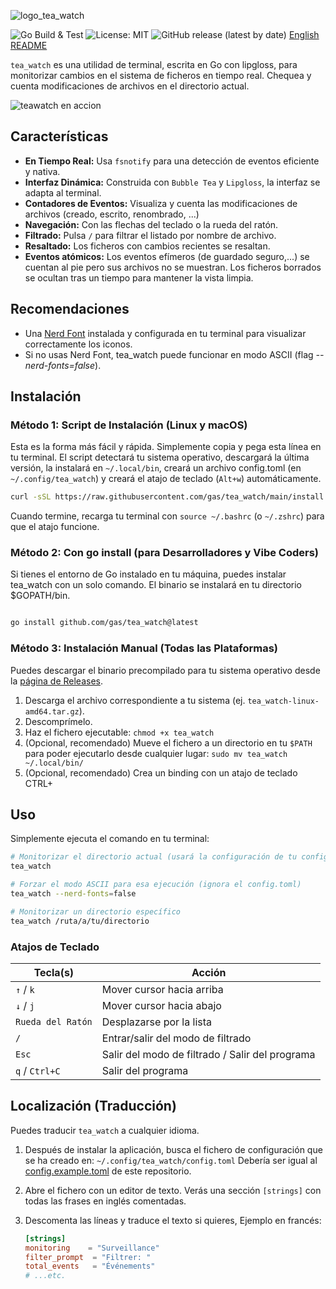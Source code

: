 ![logo_tea_watch](https://github.com/user-attachments/assets/ec88ee38-1b54-40a9-9a38-fa18c29b97a1)

![Go Build & Test](https://github.com/gas/tea_watch/actions/workflows/go.yml/badge.svg) ![License: MIT](https://img.shields.io/badge/License-MIT-yellow.svg) ![GitHub release (latest by date)](https://img.shields.io/github/v/release/gas/tea_watch) 
[English README](README.en.md)

`tea_watch` es una utilidad de terminal, escrita en Go con lipgloss, para monitorizar cambios en el sistema de ficheros en tiempo real. Chequea y cuenta modificaciones de archivos en el directorio actual.

![teawatch en accion](https://github.com/user-attachments/assets/cc4520f1-454f-4124-8c7d-477d4697807f?raw=true)


## Características

* **En Tiempo Real:** Usa `fsnotify` para una detección de eventos eficiente y nativa.
* **Interfaz Dinámica:** Construida con `Bubble Tea` y `Lipgloss`, la interfaz se adapta al terminal.
* **Contadores de Eventos:** Visualiza y cuenta las modificaciones de archivos (creado, escrito, renombrado, ...)
* **Navegación:** Con las flechas del teclado o la rueda del ratón.
* **Filtrado:** Pulsa `/` para filtrar el listado por nombre de archivo.
* **Resaltado:** Los ficheros con cambios recientes se resaltan.
* **Eventos atómicos:** Los eventos efímeros (de guardado seguro,...) se cuentan al pie pero sus archivos no se muestran. Los ficheros borrados se ocultan tras un tiempo para mantener la vista limpia.


## Recomendaciones

* Una [Nerd Font](https://www.nerdfonts.com/) instalada y configurada en tu terminal para visualizar correctamente los iconos.
* Si no usas Nerd Font, tea_watch puede funcionar en modo ASCII (flag *--nerd-fonts=false*).


## Instalación

### Método 1: Script de Instalación (Linux y macOS)

Esta es la forma más fácil y rápida. Simplemente copia y pega esta línea en tu terminal. El script detectará tu sistema operativo, descargará la última versión, la instalará en `~/.local/bin`, creará un archivo config.toml (en `~/.config/tea_watch`) y creará el atajo de teclado (`Alt+w`) automáticamente.

```bash  
curl -sSL https://raw.githubusercontent.com/gas/tea_watch/main/install.sh | bash
```
Cuando termine, recarga tu terminal con `source ~/.bashrc` (o `~/.zshrc`) para que el atajo funcione.

### Método 2: Con go install (para Desarrolladores y Vibe Coders)

Si tienes el entorno de Go instalado en tu máquina, puedes instalar tea_watch con un solo comando. El binario se instalará en tu directorio $GOPATH/bin.

```Bash

go install github.com/gas/tea_watch@latest  
```

### Método 3: Instalación Manual (Todas las Plataformas)

Puedes descargar el binario precompilado para tu sistema operativo desde la [página de Releases](https://github.com/gas/tea_watch/releases).

1.  Descarga el archivo correspondiente a tu sistema (ej. `tea_watch-linux-amd64.tar.gz`).
2.  Descomprímelo.
3.  Haz el fichero ejecutable: `chmod +x tea_watch`
4.  (Opcional, recomendado) Mueve el fichero a un directorio en tu `$PATH` para poder ejecutarlo desde cualquier lugar: `sudo mv tea_watch ~/.local/bin/`
5.  (Opcional, recomendado) Crea un binding con un atajo de teclado CTRL+


## Uso

Simplemente ejecuta el comando en tu terminal:

```bash
# Monitorizar el directorio actual (usará la configuración de tu config.toml)
tea_watch

# Forzar el modo ASCII para esa ejecución (ignora el config.toml)
tea_watch --nerd-fonts=false

# Monitorizar un directorio específico
tea_watch /ruta/a/tu/directorio
```

### Atajos de Teclado

| Tecla(s)          | Acción                               |
| ----------------- | ------------------------------------ |
| `↑` / `k`         | Mover cursor hacia arriba            |
| `↓` / `j`         | Mover cursor hacia abajo             |
| `Rueda del Ratón` | Desplazarse por la lista             |
| `/`               | Entrar/salir del modo de filtrado    |
| `Esc`             | Salir del modo de filtrado / Salir del programa |
| `q` / `Ctrl+C`    | Salir del programa                   |



## Localización (Traducción)

Puedes traducir `tea_watch` a cualquier idioma.

1.  Después de instalar la aplicación, busca el fichero de configuración que se ha creado en:
    `~/.config/tea_watch/config.toml`
    Debería ser igual al [config.example.toml](config.example.toml) de este repositorio.

2.  Abre el fichero con un editor de texto. Verás una sección `[strings]` con todas las frases en inglés comentadas.

3.  Descomenta las líneas y traduce el texto si quieres, Ejemplo en francés:

    ```toml
    [strings]
    monitoring    = "Surveillance"
    filter_prompt  = "Filtrer: "
    total_events   = "Événements"
    # ...etc.
    ```

